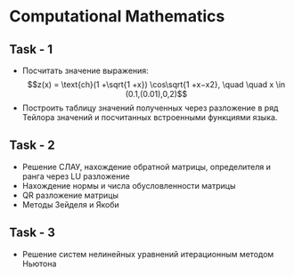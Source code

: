 # Computational Mathematics

## Task - 1

- Посчитать значение выражения:
$$z(x) = \text{ch}(1 +\sqrt{1 +x}) \cos\sqrt{1 +x−x2}, \quad \quad x \in (0.1,(0.01),0,2)$$
- Построить таблицу значений полученных через разложение в ряд Тейлора значений и посчитанных встроенными функциями языка.

## Task - 2

- Решение СЛАУ, нахождение обратной матрицы, определителя и ранга через LU разложение
- Нахождение нормы и числа обусловленности матрицы
- QR разложение матрицы
- Методы Зейделя и Якоби

## Task - 3

- Решение систем нелинейных уравнений итерационным методом Ньютона
